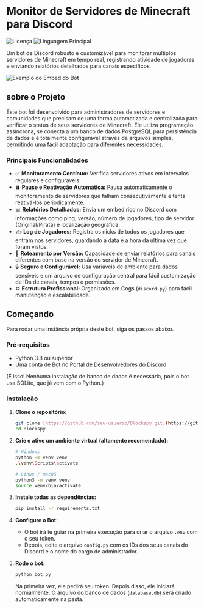 # Monitor de Servidores de Minecraft para Discord

![Licença](https://img.shields.io/github/license/nakomaNS/blockspy?style=for-the-badge)
![Linguagem Principal](https://img.shields.io/github/languages/top/nakomaNS/blockspy?style=for-the-badge)

Um bot de Discord robusto e customizável para monitorar múltiplos servidores de Minecraft em tempo real, registrando atividade de jogadores e enviando relatórios detalhados para canais específicos.

![Exemplo do Embed do Bot](https://i.imgur.com/link_para_sua_imagem.png)  

##  sobre o Projeto

Este bot foi desenvolvido para administradores de servidores e comunidades que precisam de uma forma automatizada e centralizada para verificar o status de seus servidores de Minecraft. Ele utiliza programação assíncrona, se conecta a um banco de dados PostgreSQL para persistência de dados e é totalmente configurável através de arquivos simples, permitindo uma fácil adaptação para diferentes necessidades.

### Principais Funcionalidades

* ✅ **Monitoramento Contínuo:** Verifica servidores ativos em intervalos regulares e configuráveis.
* ⏸️ **Pause e Reativação Automática:** Pausa automaticamente o monitoramento de servidores que falham consecutivamente e tenta reativá-los periodicamente.
* 📊 **Relatórios Detalhados:** Envia um embed rico no Discord com informações como ping, versão, número de jogadores, tipo de servidor (Original/Pirata) e localização geográfica.
* ✍️ **Log de Jogadores:** Registra os nicks de todos os jogadores que entram nos servidores, guardando a data e a hora da última vez que foram vistos.
* 🔀 **Roteamento por Versão:** Capacidade de enviar relatórios para canais diferentes com base na versão do servidor de Minecraft.
* 🔒 **Seguro e Configurável:** Usa variáveis de ambiente para dados sensíveis e um arquivo de configuração central para fácil customização de IDs de canais, tempos e permissões.
* ⚙️ **Estrutura Profissional:** Organizado em Cogs (`discord.py`) para fácil manutenção e escalabilidade.

## Começando

Para rodar uma instância própria deste bot, siga os passos abaixo.

### Pré-requisitos

* Python 3.8 ou superior
* Uma conta de Bot no [Portal de Desenvolvedores do Discord](https://discord.com/developers/applications)

(É isso! Nenhuma instalação de banco de dados é necessária, pois o bot usa SQLite, que já vem com o Python.)

### Instalação

1.  **Clone o repositório:**
    ```bash
    git clone [https://github.com/seu-usuario/Blockspy.git](https://github.com/seu-usuario/Blockspy.git)
    cd Blockspy
    ```

2.  **Crie e ative um ambiente virtual (altamente recomendado):**
    ```bash
    # Windows
    python -m venv venv
    .\venv\Scripts\activate

    # Linux / macOS
    python3 -m venv venv
    source venv/bin/activate
    ```

3.  **Instale todas as dependências:**
    ```bash
    pip install -r requirements.txt
    ```

4.  **Configure o Bot:**
    * O bot irá te guiar na primeira execução para criar o arquivo `.env` com o seu token.
    * Depois, edite o arquivo `config.py` com os IDs dos seus canais do Discord e o nome do cargo de administrador.

5.  **Rode o bot:**
    ```bash
    python bot.py
    ```
    Na primeira vez, ele pedirá seu token. Depois disso, ele iniciará normalmente. O arquivo do banco de dados (`database.db`) será criado automaticamente na pasta.